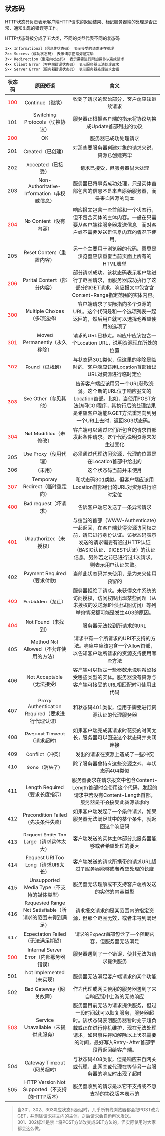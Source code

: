 状态码
-
HTTP状态码负责表示客户端HTTP请求的返回结果、标记服务器端的处理是否正常、通知出现的错误等工作。

HTTP状态码被分成了五大类，不同的类型代表不同的状态码

	1×× Informational（信息性状态码） 表示接受的请求正在处理
	2×× Success（成功状态码） 表示请求正常处理完毕
	3×× Redirection（重定向状态码） 表示需要进行附加操作以完成请求
	4×× Client Error（客户端错误状态码） 表示服务器无法处理请求
	5×× Server Error（服务器错误状态码） 表示服务器处理请求出错


|状态码|原因短语|含义|
|-----  |:----:|:---:|
|<font color="red">100</font>|Continue（继续）|收到了请求的起始部分，客户端应该继续请求
|101|Switching Protocols（切换协议）|服务器正根据客户端的指示将协议切换成Update首部列出的协议
|<font color="red">200</font>|OK|服务器已成功处理请求
|201|Created（已创建）|对那些要服务器创建对象的请求来说，资源已创建完毕
|202|Accepted（已接受）|请求已接受，但服务器尚未处理
|203|Non-Authoritative-Information（非权威信息）|服务器已将事务成功处理，只是实体首部包含的信息不是来自原始服务器，而是来自资源的副本
|<font color="red">204</font>|No Content（没有内容）|响应报文包含一些首部和一个状态行，但不包含实体的主体内容。一般在只需要从客户端往服务器发送信息，而对客户端不需要发送新信息内容的情况下使用。
|205|Reset Content（重置内容）|另一个主要用于浏览器的代码。意思是浏览器应该重置当前页面上所有的HTML表单
|<font color="red">206</font>|Parital Content（部分内容）|部分请求成功。该状态码表示客户端进行了范围请求，而服务器成功执行了这部分的GET请求。响应报文中包含含Content-Range指定范围的实体内容。
|<font color="red">300</font>|Multiple Choices（多项选择）|客户端请求了实际指向多个资源的URL。这个代码是和一个选项列表一起返回的，然后用户就可以选择他希望使用的选项了
|<font color="red">301</font>|Moved Permanently（永久移除）|请求的URL已移走。响应中应该包含一个Location URL，说明资源现在所处的位置
|<font color="red">302</font>|Found（已找到）|与状态码301类似，但这里的移除是临时的。客户端应该用Location首部给出URL对资源进行临时定位
|<font color="red">303</font>|See Other（参见其他）|告诉客户端应该用另一个URL获取资源。这个新的URL位于响应报文的Location首部。比如，当使用POST方法访问CGI程序，其执行后的处理结果是希望客户端能以GET方法重定向到另一个URI上去时，返回303状态码。
|<font color="red">304</font>|Not Modifiled（未修改）|客户端可以通过它们所包含的请求首部发起条件请求。这个代码说明资源未发生过变化
|305|Use Proxy（使用代理）|必须通过代理访问资源，代理的位置是在Location首部中给出的
|306|（未用）|这个状态码当前并未使用
|<font color="red">307</font>|Temporary Redirect（临时重定向）|和状态码301类似。但客户端应该用Location首部给出的URL对资源进行临时定位
|<font color="red">400</font>|Bad request（坏请求）|告诉客户端它发送了一条异常请求
|<font color="red">401</font>|Unauthorized（未授权）|与适当的首部（WWW-Authenticate）一起返回，在客户端获得资源访问权之前，请它进行身份认证。该状态码表示发送的请求需要有通过HTTP认证（BASIC认证、DIGEST认证）的认证信息。另外若之前已进行过1次请求，则表示用户认证失败。
|402|Payment Required（要求付款）|当前此状态码并未使用，是为未来使用预留的
|<font color="red">403</font>|Forbidden（禁止）|服务器拒绝了请求。未获得文件系统的访问授权，访问权限出现某些问题（从未授权的发送源IP地址试图访问）等列举的情况都可能是发生403的原因。
|<font color="red">404</font>|Not Found（未找到）|服务器无法找到所请求的URL
|405|Method Not Allowed（不允许使用的方法）|请求中有一个所请求的URI不支持的方法。响应中应该包含一个Allow首部，以告知客户端所请求的资源支持使用哪些方法
|406|Not Acceptable（无法接受）|客户端可以指定一些参数来说明希望接受哪些类型的实体。服务器没有资源与客户端可接受的URL相匹配时可使用此代码
|407|Proxy Authentication Required（要求进行代理认证）|和状态码401类似，但用于需要进行资源认证的代理服务器
|408|Rwquest Timeout（请求超时）|如果客户端完成其请求时花费的时间太长，服务器可以回送这个状态码并关闭连接
|409|Conflict（冲突）|发出的请求在资源上造成了一些冲突
|410|Gone（消失了）|除了服务器曾持有这些资源之外，与状态码404类似
|411|Length Required（要求长度指示）|服务器要求在请求报文中包含Content-Length首部时会使用这个代码。发起的请求中若没有Content-Length首部，服务器是不会接受此资源请求的
|412|Precondition Failed（先决条件失败）|如果客户端发起了一个条件请求，如果服务器无法满足其中的某个条件，就返回这个响应码
|413|Request Entity Too Large（请求实体太大）|客户端发送的实体主体部分比服务器能够或者希望处理的要大
|414|Request URI Too Long（请求URI太长）|客户端发送的请求所携带的请求URL超过了服务器能够或者希望处理的长度
|415|Unsupported Media Type（不支持的媒体类型）|服务器无法理解或不支持客户端所发送的实体的内容类型
|416|Requested Range Not Satisfiable（所请求的范围未得到满足）|请求报文请求的是某范围内的指定资源，但那个范围无效，或者未得到满足
|417|Expectation Failed（无法满足期望）|请求的Expect首部包含了一个预期内容，但服务器无法满足
|<font color="red">500</font>|Internal Server Error（内部服务器错误）|服务器遇到了一个错误，使其无法为请求提供服务
|501|Not Implemented（未实现）|服务器无法满足客户端请求的某个功能
|502|Bad Gateway（网关故障）|作为代理或网关使用的服务器遇到了来自响应链中上游的无效响应
|<font color="red">503</font>|Service Unavailable（未提供此服务）|服务器目前无法为请求提供服务，但过一段时间就可以恢复服务，服务器超时。该状态码表明服务器暂时处于超负载或正在进行停机维护，现在无法处理请求。如果事先得知解除以上状况需要的时间，最好写入Retry-After首部字段再返回给客户端。
|504|Gateway Timeout（网关超时）|与状态码408类似，但是响应来自网关或代理，此网关或代理在等待另一台服务器的响应时出现了超时
|505|HTTP Version Not Supported（不支持的HTTP版本）|服务器收到的请求是以它不支持或不愿支持的协议版本表示的

> 当301、302、303响应状态码返回时，几乎所有的浏览器都会把POST改为GET，并删除请求报文内的主体，之后请求会自动再次发送。  
> 301、302标准是禁止将POST方法改变成GET方法的，但实际使用时大家都会这么做。
